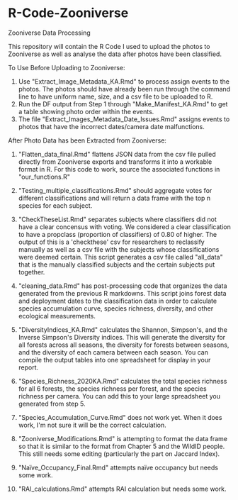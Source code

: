 # R-Code-Zooniverse
Zooniverse Data Processing 

This repository will contain the R Code I used to upload the photos to Zooniverse as well as analyse the data 
after photos have been classified.

To Use Before Uploading to Zooniverse:
1. Use "Extract_Image_Metadata_KA.Rmd" to process assign events to the photos. The photos should have already been run through the command line to have uniform name, size, and a csv file to be uploaded to R.
2. Run the DF output from Step 1 through "Make_Manifest_KA.Rmd" to get a table showing photo order within the events.
3. The file "Extract_Images_Metadata_Date_Issues.Rmd" assigns events to photos that have the incorrect dates/camera date malfunctions.

After Photo Data has been Extracted from Zooniverse:
1. "Flatten_data_final.Rmd" flattens JSON data from the csv file pulled directly from Zooniverse exports and transforms it into a workable format in R. For this code to work, source the associated functions in "our_functions.R"
2. "Testing_multiple_classifications.Rmd" should aggregate votes for different classifications and will return a data frame with the top n species for each subject.
3. "CheckTheseList.Rmd" separates subjects where classifiers did not have a clear concensus with voting. We considered a clear classification to have a propclass (proportion of classifiers) of 0.80 of higher. The output of this is a 'checkthese' csv for researchers to reclassify manually as well as a csv file with the subjects whose classifications were deemed certain. This script generates a csv file called "all_data" that is the manually classified subjects and the certain subjects put together.
4. "cleaning_data.Rmd" has post-processing code that organizes the data generated from the previous R markdowns. This script joins forest data and deployment dates to the classification data in order to calculate species accumulation curve, species richness, diversity, and other ecological measurements. 
5. "DiversityIndices_KA.Rmd" calculates the Shannon, Simpson's, and the Inverse Simpson's Diversity indices. This will generate the diversity for all forests across all seasons, the diversity for forests between seasons, and the diversity of each camera between each season. You can compile the output tables into one spreadsheet for display in your report. 
6. "Species_Richness_2020KA.Rmd" calculates the total species richness for all 6 forests, the species richness per forest, and the species richness per camera. You can add this to your large spreadsheet you generated from step 5. 
6. "Species_Accumulation_Curve.Rmd" does not work yet. When it does work, I'm not sure it will be the correct calculation.
6. "Zooniverse_Modifications.Rmd" is attempting to format the data frame so that it is similar to the format from Chapter 5 and the WildID people. This still needs some editing (particularly the part on Jaccard Index).
 
8. "Naïve_Occupancy_Final.Rmd" attempts naïve occupancy but needs some work. 
9. "RAI_calculations.Rmd" attempts RAI calculation but needs some work. 
